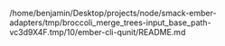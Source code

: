 /home/benjamin/Desktop/projects/node/smack-ember-adapters/tmp/broccoli_merge_trees-input_base_path-vc3d9X4F.tmp/10/ember-cli-qunit/README.md